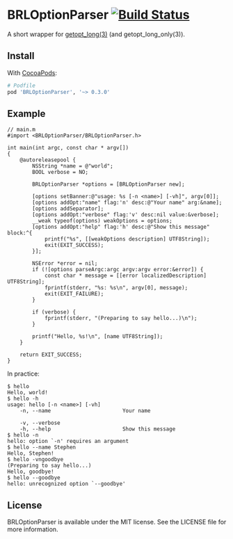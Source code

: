 # BRLOptionParser [![Build Status][1]][2]

A short wrapper for [getopt_long(3)][3] (and getopt_long_only(3)).

[1]: https://travis-ci.org/barrelage/BRLOptionParser.png
[2]: https://travis-ci.org/barrelage/BRLOptionParser
[3]: https://developer.apple.com/library/mac/documentation/Darwin/Reference/ManPages/man3/getopt_long.3.html

## Install

With [CocoaPods][4]:

``` rb
# Podfile
pod 'BRLOptionParser', '~> 0.3.0'
```

[4]: http://cocoapods.org

## Example

``` objc
// main.m
#import <BRLOptionParser/BRLOptionParser.h>

int main(int argc, const char * argv[])
{
    @autoreleasepool {
        NSString *name = @"world";
        BOOL verbose = NO;

        BRLOptionParser *options = [BRLOptionParser new];

        [options setBanner:@"usage: %s [-n <name>] [-vh]", argv[0]];
        [options addOpt:"name" flag:'n' desc:@"Your name" arg:&name];
        [options addSeparator];
        [options addOpt:"verbose" flag:'v' desc:nil value:&verbose];
        __weak typeof(options) weakOptions = options;
        [options addOpt:"help" flag:'h' desc:@"Show this message" block:^{
            printf("%s", [[weakOptions description] UTF8String]);
            exit(EXIT_SUCCESS);
        }];

        NSError *error = nil;
        if (![options parseArgc:argc argv:argv error:&error]) {
            const char * message = [[error localizedDescription] UTF8String];
            fprintf(stderr, "%s: %s\n", argv[0], message);
            exit(EXIT_FAILURE);
        }

        if (verbose) {
            fprintf(stderr, "(Preparing to say hello...)\n");
        }

        printf("Hello, %s!\n", [name UTF8String]);
    }

    return EXIT_SUCCESS;
}
```

In practice:

```
$ hello
Hello, world!
$ hello -h
usage: hello [-n <name>] [-vh]
    -n, --name                       Your name

    -v, --verbose
    -h, --help                       Show this message
$ hello -n
hello: option `-n' requires an argument
$ hello --name Stephen
Hello, Stephen!
$ hello -vngoodbye
(Preparing to say hello...)
Hello, goodbye!
$ hello --goodbye
hello: unrecognized option `--goodbye'
```

## License

BRLOptionParser is available under the MIT license. See the LICENSE file
for more information.

